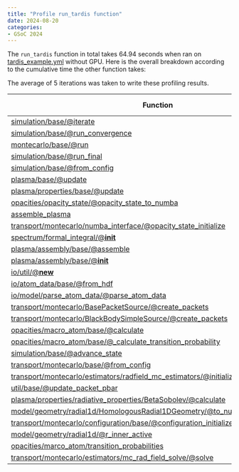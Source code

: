 ```yaml
---
title: "Profile run_tardis function"
date: 2024-08-20
categories:
- GSoC 2024
---
```


The `run_tardis` function in total takes 64.94 seconds when ran on [tardis_example.yml](https://raw.githubusercontent.com/tardis-sn/tardis/master/docs/tardis_example.yml) without GPU. Here is the overall breakdown according to the cumulative time the other function takes: 

The average of 5 iterations was taken to write these profiling results. 


| Function | Time (seconds) | Calls | 
|----------|----------------|-------|
| [simulation/base/@iterate](https://github.com/tardis-sn/tardis/blob/b08981d7bb6bb7955e285ea8973361e3874079a2/tardis/simulation/base.py#L449) | 49.2 | 20 |
| [simulation/base/@run_convergence](https://github.com/tardis-sn/tardis/blob/b08981d7bb6bb7955e285ea8973361e3874079a2/tardis/simulation/base.py#L524) | 45.61 | 1 |
| [montecarlo/base/@run](https://github.com/tardis-sn/tardis/blob/b08981d7bb6bb7955e285ea8973361e3874079a2/tardis/transport/montecarlo/base.py#L147) | 42.34 | 20 |
| [simulation/base/@run_final](https://github.com/tardis-sn/tardis/blob/b08981d7bb6bb7955e285ea8973361e3874079a2/tardis/simulation/base.py#L553) | 7.608 | 1 |
| [simulation/base/@from_config](https://github.com/tardis-sn/tardis/blob/b08981d7bb6bb7955e285ea8973361e3874079a2/tardis/simulation/base.py#L721) | 5.392 | 1 |
| [plasma/base/@update](https://github.com/tardis-sn/tardis/blob/b08981d7bb6bb7955e285ea8973361e3874079a2/tardis/plasma/base.py#L183) | 2.758 | 21 |
| [plasma/properties/base/@update](https://github.com/tardis-sn/tardis/blob/b08981d7bb6bb7955e285ea8973361e3874079a2/tardis/plasma/properties/base.py#L98) | 2.741 | 329 |
| [opacities/opacity_state/@opacity_state_to_numba](https://github.com/tardis-sn/tardis/blob/b08981d7bb6bb7955e285ea8973361e3874079a2/tardis/opacities/opacity_state.py#L210) | 2.212 | 20 |
| [assemble_plasma](https://github.com/tardis-sn/tardis/blob/b08981d7bb6bb7955e285ea8973361e3874079a2/tardis/plasma/assembly/legacy_assembly.py#L5) | 2.162 | 1 |
| [transport/montecarlo/numba_interface/@opacity_state_initialize](https://github.com/tardis-sn/tardis/blob/b08981d7bb6bb7955e285ea8973361e3874079a2/tardis/transport/montecarlo/numba_interface.py#L151) | 2.161 | 1 |
| [spectrum/formal_integral/@__init__](https://github.com/tardis-sn/tardis/blob/b08981d7bb6bb7955e285ea8973361e3874079a2/tardis/spectrum/formal_integral.py#L280) | 2.160 | 1 |
| [plasma/assembly/base/@assemble](https://github.com/tardis-sn/tardis/blob/b08981d7bb6bb7955e285ea8973361e3874079a2/tardis/plasma/assembly/base.py#L587) | 2.094 | 1 |
| [plasma/assembly/base/@__init__](https://github.com/tardis-sn/tardis/blob/b08981d7bb6bb7955e285ea8973361e3874079a2/tardis/plasma/assembly/base.py#L158) | 2.088 | 2 |
| [io/util/@__new__](https://github.com/tardis-sn/tardis/blob/b08981d7bb6bb7955e285ea8973361e3874079a2/tardis/io/util.py#L192) | 2.047 | 46 |
| [io/atom_data/base/@from_hdf](https://github.com/tardis-sn/tardis/blob/b08981d7bb6bb7955e285ea8973361e3874079a2/tardis/io/atom_data/base.py#L178) | 2.018 | 1 |
| [io/model/parse_atom_data/@parse_atom_data](https://github.com/tardis-sn/tardis/blob/b08981d7bb6bb7955e285ea8973361e3874079a2/tardis/io/model/parse_atom_data.py#L9) | 2.017 | 1 |
| [transport/montecarlo/BasePacketSource/@create_packets](https://github.com/tardis-sn/tardis/blob/b08981d7bb6bb7955e285ea8973361e3874079a2/tardis/transport/montecarlo/packet_source.py#L59) | 1.537 | 20 |
| [transport/montecarlo/BlackBodySimpleSource/@create_packets](https://github.com/tardis-sn/tardis/blob/b08981d7bb6bb7955e285ea8973361e3874079a2/tardis/transport/montecarlo/packet_source.py#L163) | 1.537 | 20 |
| [opacities/macro_atom/base/@calculate](https://github.com/tardis-sn/tardis/blob/b08981d7bb6bb7955e285ea8973361e3874079a2/tardis/opacities/macro_atom/base.py#L250) | 1.330 | 21 |
| [opacities/macro_atom/base/@_calculate_transition_probability](https://github.com/tardis-sn/tardis/blob/b08981d7bb6bb7955e285ea8973361e3874079a2/tardis/opacities/macro_atom/base.py#L284) | 1.322 | 21 |
| [simulation/base/@advance_state](https://github.com/tardis-sn/tardis/blob/b08981d7bb6bb7955e285ea8973361e3874079a2/tardis/simulation/base.py#L274) | 1.316 | 19 |
| [transport/montecarlo/base/@from_config](https://github.com/tardis-sn/tardis/blob/b08981d7bb6bb7955e285ea8973361e3874079a2/tardis/transport/montecarlo/base.py#L244) | 1.152 | 1 |
| [transport/montecarlo/estimators/radfield_mc_estimators/@initialize_estimator_statistics](https://github.com/tardis-sn/tardis/blob/b08981d7bb6bb7955e285ea8973361e3874079a2/tardis/transport/montecarlo/estimators/radfield_mc_estimators.py#L7) | 0.8927 | 20 |
| [util/base/@update_packet_pbar](https://github.com/tardis-sn/tardis/blob/b08981d7bb6bb7955e285ea8973361e3874079a2/tardis/util/base.py#L662) | 0.8775 | 860000 |
| [plasma/properties/radiative_properties/BetaSobolev/@calculate](https://github.com/tardis-sn/tardis/blob/b08981d7bb6bb7955e285ea8973361e3874079a2/tardis/plasma/properties/radiative_properties.py#L133) | 0.8392 | 21 |
| [model/geometry/radial1d/HomologousRadial1DGeometry/@to_numba](https://github.com/tardis-sn/tardis/blob/b08981d7bb6bb7955e285ea8973361e3874079a2/tardis/model/geometry/radial1d.py#L169) | 0.7192 | 20 |
| [transport/montecarlo/configuration/base/@configuration_initialize](https://github.com/tardis-sn/tardis/blob/b08981d7bb6bb7955e285ea8973361e3874079a2/tardis/transport/montecarlo/configuration/base.py#L53) | 0.4018 | 20 |
| [model/geometry/radial1d/@r_inner_active](https://github.com/tardis-sn/tardis/blob/b08981d7bb6bb7955e285ea8973361e3874079a2/tardis/model/geometry/radial1d.py#L127) | 0.2875 | 99 |
| [opacities/marco_atom/transition_probabilities](https://github.com/tardis-sn/tardis/blob/b08981d7bb6bb7955e285ea8973361e3874079a2/tardis/opacities/macro_atom/transition_probabilities.py) | 0.2339 | 1 |
| [transport/montecarlo/estimators/mc_rad_field_solve/@solve](https://github.com/tardis-sn/tardis/blob/b08981d7bb6bb7955e285ea8973361e3874079a2/tardis/transport/montecarlo/estimators/mc_rad_field_solver.py#L30) | 0.2304 | 19 |



